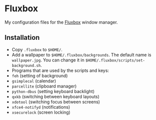 # Fluxbox

My configuration files for the [Fluxbox](http://fluxbox.org/) window manager.

## Installation

* Copy `.fluxbox` to `$HOME/`.
* Add a wallpaper to `$HOME/.fluxbox/backgrounds`. The default name is
  `wallpaper.jpg`. You can change it in
  `$HOME/.fluxbox/scripts/set-background.sh`.
* Programs that are used by the scripts and keys:
 * `feh` (setting of background)
 * `gsimplecal` (calendar)
 * `parcellite` (clipboard manager)
 * `python-dbus` (setting keyboard backlight)
 * `qxkb` (switching between keyboard layouts)
 * `xdotool` (switching focus between screens)
 * `xfce4-notifyd` (notifications)
 * `xsecurelock` (screen locking)

